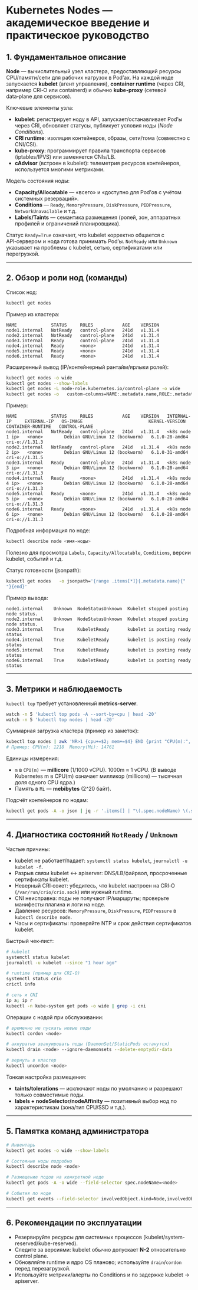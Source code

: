 # Kubernetes Nodes — академическое введение и практическое руководство

## 1. Фундаментальное описание

**Node** — вычислительный узел кластера, предоставляющий ресурсы CPU/памяти/сети для рабочих нагрузок в Pod’ах. На каждой ноде запускается **kubelet** (агент управления), **container runtime** (через CRI, например CRI‑O или containerd) и обычно **kube-proxy** (сетевой data‑plane для сервисов).

Ключевые элементы узла:
- **kubelet**: регистрирует ноду в API, запускает/останавливает Pod’ы через CRI, обновляет статусы, публикует условия ноды (*Node Conditions*).
- **CRI runtime**: изоляция контейнеров, образы, сети/тома (совместно с CNI/CSI).
- **kube-proxy**: программирует правила транспорта сервисов (iptables/IPVS) или заменяется CNIs/LB.
- **cAdvisor** (встроен в kubelet): телеметрия ресурсов контейнеров, используется многими метриками.

Модель состояния ноды:
- **Capacity/Allocatable** — «всего» и «доступно для Pod’ов с учётом системных резерваций».
- **Conditions** — `Ready`, `MemoryPressure`, `DiskPressure`, `PIDPressure`, `NetworkUnavailable` и т.д.
- **Labels/Taints** — семантика размещения (ролей, зон, аппаратных профилей и ограничений планировщика).

Статус `Ready=True` означает, что kubelet корректно общается с API‑сервером и нода готова принимать Pod’ы. `NotReady` или `Unknown` указывает на проблемы с kubelet, сетью, сертификатами или перегрузкой.

---

## 2. Обзор и роли нод (команды)

Список нод:
```bash
kubectl get nodes
```

Пример из кластера:
```text
NAME             STATUS     ROLES           AGE    VERSION
node1.internal   NotReady   control-plane   241d   v1.31.4
node2.internal   NotReady   control-plane   241d   v1.31.4
node3.internal   Ready      control-plane   241d   v1.31.4
node4.internal   Ready      <none>          241d   v1.31.4
node5.internal   Ready      <none>          241d   v1.31.4
node6.internal   Ready      <none>          241d   v1.31.4
```

Расширенный вывод (IP/контейнерный рантайм/ярлыки ролей):
```bash
kubectl get nodes -o wide
kubectl get nodes --show-labels
kubectl get nodes -L node-role.kubernetes.io/control-plane -o wide
kubectl get nodes -o   custom-columns=NAME:.metadata.name,ROLE:.metadata.labels['node-role\.kubernetes\.io/control-plane']
```

Пример:
```text
NAME             STATUS     ROLES           AGE    VERSION   INTERNAL-IP     EXTERNAL-IP   OS-IMAGE                         KERNEL-VERSION   CONTAINER-RUNTIME   CONTROL-PLANE
node1.internal   NotReady   control-plane   241d   v1.31.4   <k8s node 1 ip>   <none>        Debian GNU/Linux 12 (bookworm)   6.1.0-28-amd64   cri-o://1.31.3      
node2.internal   NotReady   control-plane   241d   v1.31.4   <k8s node 2 ip>   <none>        Debian GNU/Linux 12 (bookworm)   6.1.0-31-amd64   cri-o://1.31.5      
node3.internal   Ready      control-plane   241d   v1.31.4   <k8s node 3 ip>   <none>        Debian GNU/Linux 12 (bookworm)   6.1.0-28-amd64   cri-o://1.31.3      
node4.internal   Ready      <none>          241d   v1.31.4   <k8s node 4 ip>   <none>        Debian GNU/Linux 12 (bookworm)   6.1.0-28-amd64   cri-o://1.31.3      
node5.internal   Ready      <none>          241d   v1.31.4   <k8s node 5 ip>   <none>        Debian GNU/Linux 12 (bookworm)   6.1.0-28-amd64   cri-o://1.31.3      
node6.internal   Ready      <none>          241d   v1.31.4   <k8s node 6 ip>   <none>        Debian GNU/Linux 12 (bookworm)   6.1.0-28-amd64   cri-o://1.31.3
```

Подробная информация по ноде:
```bash
kubectl describe node <имя-ноды>
```
Полезно для просмотра `Labels`, `Capacity/Allocatable`, `Conditions`, версии kubelet, событий и т.д.

Статус готовности (jsonpath):
```bash
kubectl get nodes   -o jsonpath='{range .items[*]}{.metadata.name}{"	"}{.status.conditions[?(@.type=="Ready")].status}{"	"}{.status.conditions[?(@.type=="Ready")].reason}{"	"}{.status.conditions[?(@.type=="Ready")].message}{"
"}{end}'
```
Пример вывода:
```text
node1.internal    Unknown  NodeStatusUnknown  Kubelet stopped posting node status.
node2.internal    Unknown  NodeStatusUnknown  Kubelet stopped posting node status.
node3.internal    True     KubeletReady       kubelet is posting ready status
node4.internal    True     KubeletReady       kubelet is posting ready status
node5.internal    True     KubeletReady       kubelet is posting ready status
node6.internal    True     KubeletReady       kubelet is posting ready status
```

---

## 3. Метрики и наблюдаемость

`kubectl top` требует установленный **metrics-server**.
```bash
watch -n 5 'kubectl top pods -A --sort-by=cpu | head -20'
watch -n 5 'kubectl top nodes | head -20'
```

Суммарная загрузка кластера (пример из заметок):
```bash
kubectl top nodes | awk 'NR>1 {cpu+=$2; mem+=$4} END {print "CPU(m):", cpu, "Memory(Mi):", mem}'
# Пример: CPU(m): 1218  Memory(Mi): 14761
```
Единицы измерения:
- `m` в `CPU(m)` — **millicore** (1/1000 vCPU). 1000m ≈ 1 vCPU. (В выводе Kubernetes m в CPU(m) означает милликор (millicore) — тысячная доля одного CPU ядра.)
- Память в `Mi` — **mebibytes** (2^20 байт).

Подсчёт контейнеров по нодам:
```bash
kubectl get pods -A -o json | jq -r '.items[] | "\(.spec.nodeName) \(.spec.containers[].name)"' | awk '{print $1}' | sort | uniq -c
```

---

## 4. Диагностика состояний `NotReady` / `Unknown`

Частые причины:
- kubelet не работает/падает: `systemctl status kubelet`, `journalctl -u kubelet -f`.
- Разрыв связи kubelet ↔ apiserver: DNS/LB/файрвол, просроченные сертификаты kubelet.
- Неверный CRI‑сокет: убедитесь, что kubelet настроен на CRI‑O (`/var/run/crio/crio.sock`) или нужный runtime.
- CNI неисправна: поды не получают IP/маршруты; проверьте манифесты плагина и логи на ноде.
- Давление ресурсов: `MemoryPressure`, `DiskPressure`, `PIDPressure` в `kubectl describe node`.
- Часы и сертификаты: проверяйте NTP и срок действия сертификатов kubelet.

Быстрый чек‑лист:
```bash
# kubelet
systemctl status kubelet
journalctl -u kubelet --since "1 hour ago"

# runtime (пример для CRI-O)
systemctl status crio
crictl info

# сеть и CNI
ip a; ip r
kubectl -n kube-system get pods -o wide | grep -i cni
```

Операции с нодой при обслуживании:
```bash
# временно не пускать новые поды
kubectl cordon <node>

# аккуратно эвакуировать поды (DaemonSet/StaticPods останутся)
kubectl drain <node> --ignore-daemonsets --delete-emptydir-data

# вернуть в кластер
kubectl uncordon <node>
```

Тонкая настройка размещения:
- **taints/tolerations** — исключают ноды по умолчанию и разрешают только совместимые поды.
- **labels + nodeSelector/nodeAffinity** — позитивный выбор нод по характеристикам (зона/тип CPU/SSD и т.д.).

---

## 5. Памятка команд администратора

```bash
# Инвентарь
kubectl get nodes -o wide --show-labels

# Состояние ноды подробно
kubectl describe node <node>

# Размещение подов на конкретной ноде
kubectl get pods -A -o wide --field-selector spec.nodeName=<node>

# События по ноде
kubectl get events --field-selector involvedObject.kind=Node,involvedObject.name=<node> -A --sort-by=.lastTimestamp
```

---

## 6. Рекомендации по эксплуатации

- Резервируйте ресурсы для системных процессов (kubelet/system-reserved/kube-reserved).
- Следите за версиями: kubelet обычно допускает **N-2** относительно control plane.
- Обновляйте runtime и ядро OS планово; используйте `drain`/`cordon` перед перезагрузкой.
- Используйте метрики/алерты по Conditions и по задержке kubelet → apiserver.
